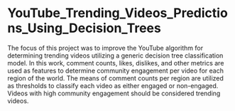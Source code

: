 # YouTube_Trending_Videos_Predictions_Using_Decision_Trees
The focus of this project was to improve the YouTube algorithm for determining trending videos utilizing a generic decision tree classification model. In this work, comment counts, likes, dislikes, and other metrics are used as features to determine community engagement per video for each region of the world. The means of comment counts per region are utilized as thresholds to classify each video as either engaged or non-engaged. Videos with high community engagement should be considered trending videos.
